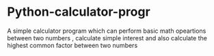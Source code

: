 # Python-calculator-progr
A simple calculator program which can perform  basic     math opeartions between two numbers , calculate simple interest    and also calculate the highest common factor between two numbers 
